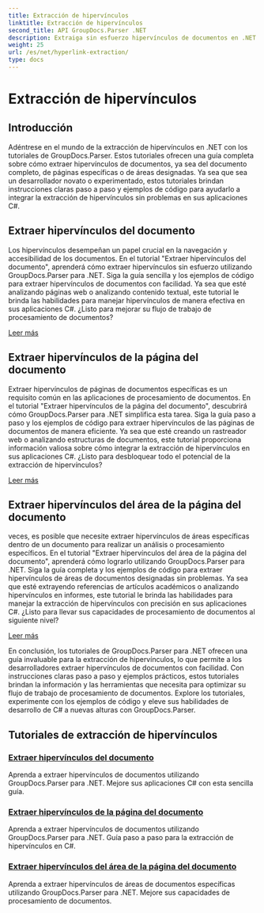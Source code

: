 ```yaml
---
title: Extracción de hipervínculos
linktitle: Extracción de hipervínculos
second_title: API GroupDocs.Parser .NET
description: Extraiga sin esfuerzo hipervínculos de documentos en .NET con GroupDocs.Parser. Mejore sus aplicaciones C# con guías paso a paso para la extracción de hipervínculos.
weight: 25
url: /es/net/hyperlink-extraction/
type: docs
---
```

# Extracción de hipervínculos

## Introducción

Adéntrese en el mundo de la extracción de hipervínculos en .NET con los tutoriales de GroupDocs.Parser. Estos tutoriales ofrecen una guía completa sobre cómo extraer hipervínculos de documentos, ya sea del documento completo, de páginas específicas o de áreas designadas. Ya sea que sea un desarrollador novato o experimentado, estos tutoriales brindan instrucciones claras paso a paso y ejemplos de código para ayudarlo a integrar la extracción de hipervínculos sin problemas en sus aplicaciones C#.

## Extraer hipervínculos del documento

Los hipervínculos desempeñan un papel crucial en la navegación y accesibilidad de los documentos. En el tutorial "Extraer hipervínculos del documento", aprenderá cómo extraer hipervínculos sin esfuerzo utilizando GroupDocs.Parser para .NET. Siga la guía sencilla y los ejemplos de código para extraer hipervínculos de documentos con facilidad. Ya sea que esté analizando páginas web o analizando contenido textual, este tutorial le brinda las habilidades para manejar hipervínculos de manera efectiva en sus aplicaciones C#. ¿Listo para mejorar su flujo de trabajo de procesamiento de documentos?

[Leer más](./extract-hyperlinks-from-document/)

## Extraer hipervínculos de la página del documento

Extraer hipervínculos de páginas de documentos específicas es un requisito común en las aplicaciones de procesamiento de documentos. En el tutorial "Extraer hipervínculos de la página del documento", descubrirá cómo GroupDocs.Parser para .NET simplifica esta tarea. Siga la guía paso a paso y los ejemplos de código para extraer hipervínculos de las páginas de documentos de manera eficiente. Ya sea que esté creando un rastreador web o analizando estructuras de documentos, este tutorial proporciona información valiosa sobre cómo integrar la extracción de hipervínculos en sus aplicaciones C#. ¿Listo para desbloquear todo el potencial de la extracción de hipervínculos?

[Leer más](./extract-hyperlinks-from-document-page/)

## Extraer hipervínculos del área de la página del documento

veces, es posible que necesite extraer hipervínculos de áreas específicas dentro de un documento para realizar un análisis o procesamiento específicos. En el tutorial "Extraer hipervínculos del área de la página del documento", aprenderá cómo lograrlo utilizando GroupDocs.Parser para .NET. Siga la guía completa y los ejemplos de código para extraer hipervínculos de áreas de documentos designadas sin problemas. Ya sea que esté extrayendo referencias de artículos académicos o analizando hipervínculos en informes, este tutorial le brinda las habilidades para manejar la extracción de hipervínculos con precisión en sus aplicaciones C#. ¿Listo para llevar sus capacidades de procesamiento de documentos al siguiente nivel?

[Leer más](./extract-hyperlinks-from-document-page-area/)

En conclusión, los tutoriales de GroupDocs.Parser para .NET ofrecen una guía invaluable para la extracción de hipervínculos, lo que permite a los desarrolladores extraer hipervínculos de documentos con facilidad. Con instrucciones claras paso a paso y ejemplos prácticos, estos tutoriales brindan la información y las herramientas que necesita para optimizar su flujo de trabajo de procesamiento de documentos. Explore los tutoriales, experimente con los ejemplos de código y eleve sus habilidades de desarrollo de C# a nuevas alturas con GroupDocs.Parser.
## Tutoriales de extracción de hipervínculos
### [Extraer hipervínculos del documento](./extract-hyperlinks-from-document/)
Aprenda a extraer hipervínculos de documentos utilizando GroupDocs.Parser para .NET. Mejore sus aplicaciones C# con esta sencilla guía.
### [Extraer hipervínculos de la página del documento](./extract-hyperlinks-from-document-page/)
Aprenda a extraer hipervínculos de documentos utilizando GroupDocs.Parser para .NET. Guía paso a paso para la extracción de hipervínculos en C#.
### [Extraer hipervínculos del área de la página del documento](./extract-hyperlinks-from-document-page-area/)
Aprenda a extraer hipervínculos de áreas de documentos específicas utilizando GroupDocs.Parser para .NET. Mejore sus capacidades de procesamiento de documentos.